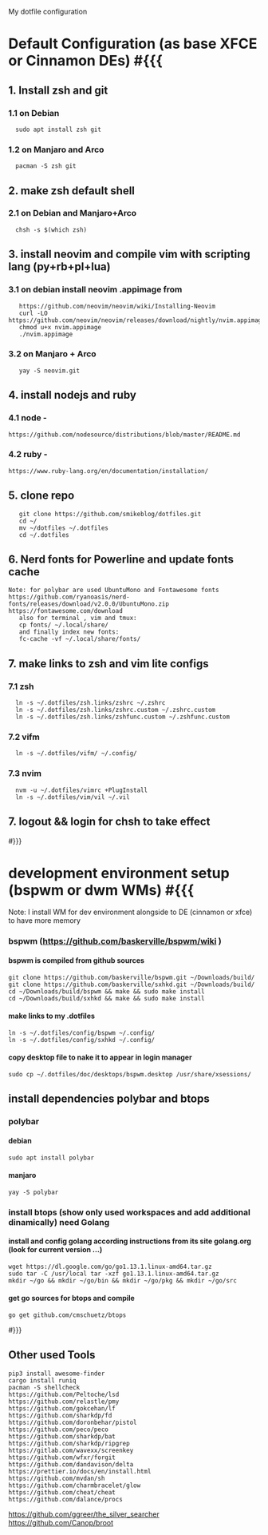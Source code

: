 My dotfile configuration
# Default Configuration (as base XFCE or Cinnamon DEs)   #{{{
##  1. Install zsh and git
### 1.1 on Debian
      sudo apt install zsh git
### 1.2 on Manjaro and Arco
      pacman -S zsh git
##  2.  make zsh default shell
### 2.1 on Debian and Manjaro+Arco
      chsh -s $(which zsh)
##  3.  install neovim and compile vim with scripting lang (py+rb+pl+lua)
### 3.1 on debian install neovim .appimage from
       https://github.com/neovim/neovim/wiki/Installing-Neovim
       curl -LO https://github.com/neovim/neovim/releases/download/nightly/nvim.appimage
       chmod u+x nvim.appimage
       ./nvim.appimage
### 3.2 on Manjaro + Arco
       yay -S neovim.git
##  4.  install nodejs and ruby
### 4.1 node -
	https://github.com/nodesource/distributions/blob/master/README.md
### 4.2 ruby -
	https://www.ruby-lang.org/en/documentation/installation/
##  5.  clone repo
       git clone https://github.com/smikeblog/dotfiles.git
       cd ~/
       mv ~/dotfiles ~/.dotfiles
       cd ~/.dotfiles
##  6.  Nerd fonts for Powerline and update fonts cache
	Note: for polybar are used UbuntuMono and Fontawesome fonts
	https://github.com/ryanoasis/nerd-fonts/releases/download/v2.0.0/UbuntuMono.zip
	https://fontawesome.com/download
       also for terminal , vim and tmux:
       cp fonts/ ~/.local/share/
       and finally index new fonts:
       fc-cache -vf ~/.local/share/fonts/
##  7.  make links to zsh and vim lite configs
### 7.1 zsh
	  ln -s ~/.dotfiles/zsh.links/zshrc ~/.zshrc
	  ln -s ~/.dotfiles/zsh.links/zshrc.custom ~/.zshrc.custom
	  ln -s ~/.dotfiles/zsh.links/zshfunc.custom ~/.zshfunc.custom
### 7.2 vifm
	  ln -s ~/.dotfiles/vifm/ ~/.config/
### 7.3 nvim
	  nvm -u ~/.dotfiles/vimrc +PlugInstall
	  ln -s ~/.dotfiles/vim/vil ~/.vil
##  7.  logout && login for chsh to take effect
   #}}}

# development environment setup (bspwm or dwm WMs)  #{{{
Note: I install WM for dev environment alongside to DE (cinnamon or xfce) to have more memory
### bspwm (https://github.com/baskerville/bspwm/wiki )
#### bspwm is compiled from github sources
	git clone https://github.com/baskerville/bspwm.git ~/Downloads/build/
	git clone https://github.com/baskerville/sxhkd.git ~/Downloads/build/
	cd ~/Downloads/build/bspwm && make && sudo make install
	cd ~/Downloads/build/sxhkd && make && sudo make install
#### make links to my .dotfiles
	ln -s ~/.dotfiles/config/bspwm ~/.config/
	ln -s ~/.dotfiles/config/sxhkd ~/.config/
#### copy desktop file to nake it to appear in login manager
	sudo cp ~/.dotfiles/doc/desktops/bspwm.desktop /usr/share/xsessions/


## install dependencies polybar and btops
### polybar
#### debian
	sudo apt install polybar

#### manjaro
	yay -S polybar

### install btops (show only used workspaces and add additional dinamically) need Golang
#### install and config golang according instructions from its site golang.org (look for current version ...)
	wget https://dl.google.com/go/go1.13.1.linux-amd64.tar.gz
	sudo tar -C /usr/local tar -xzf go1.13.1.linux-amd64.tar.gz
	mkdir ~/go && mkdir ~/go/bin && mkdir ~/go/pkg && mkdir ~/go/src
#### get go sources for btops and compile
	go get github.com/cmschuetz/btops

   #}}}

## Other used Tools
	pip3 install awesome-finder
	cargo install runiq
	pacman -S shellcheck
	https://github.com/Peltoche/lsd
	https://github.com/relastle/pmy
	https://github.com/gokcehan/lf
	https://github.com/sharkdp/fd
	https://github.com/doronbehar/pistol
	https://github.com/peco/peco
	https://github.com/sharkdp/bat
	https://github.com/sharkdp/ripgrep
	https://gitlab.com/wavexx/screenkey
	https://github.com/wfxr/forgit
	https://github.com/dandavison/delta
	https://prettier.io/docs/en/install.html
	https://github.com/mvdan/sh
	https://github.com/charmbracelet/glow
	https://github.com/cheat/cheat
	https://github.com/dalance/procs
  https://github.com/ggreer/the_silver_searcher
  https://github.com/Canop/broot


